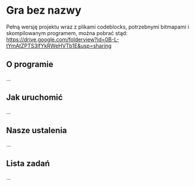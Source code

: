 Gra bez nazwy
====

Pełną wersję projektu wraz z plikami codeblocks, potrzebnymi bitmapami i skompilowanym programem, można pobrać stąd:
https://drive.google.com/folderview?id=0B-L-tYmAtZPTS3lfYkRWeHVTb1E&usp=sharing

## O programie

...

## Jak uruchomić

...

## Nasze ustalenia

...

## Lista zadań

...
